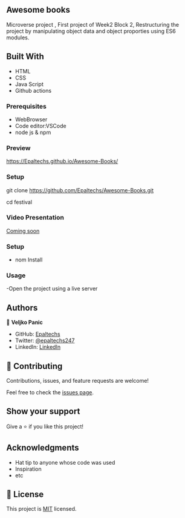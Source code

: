 ## Awesome books
Microverse project , First project of Week2 Block 2,
Restructuring the project by manipulating object data and object proporties using ES6 modules.

## Built With

- HTML
- CSS
- Java Script
- Github actions

### Prerequisites

- WebBrowser
- Code editor:VSCode
- node js & npm

### Preview

https://Epaltechs.github.io/Awesome-Books/

### Setup

git clone https://github.com/Epaltechs/Awesome-Books.git

cd festival

### Video Presentation

[Coming soon](#)

### Setup

- nom Install

### Usage

-Open the project using a live server

## Authors

👤 **Veljko Panic**

- GitHub: [Epaltechs](https://github.com/Epaltechs)
- Twitter: [@epaltechs247](https://twitter.com/emmapaul247)
- LinkedIn: [LinkedIn](https://www.linkedin.com/in/emmanuel-paul-a2bab7b4/)


## 🤝 Contributing

Contributions, issues, and feature requests are welcome!

Feel free to check the [issues page](../../issues/).

## Show your support

Give a ⭐️ if you like this project!

## Acknowledgments

- Hat tip to anyone whose code was used
- Inspiration
- etc

## 📝 License

This project is [MIT](./MIT.md) licensed.
